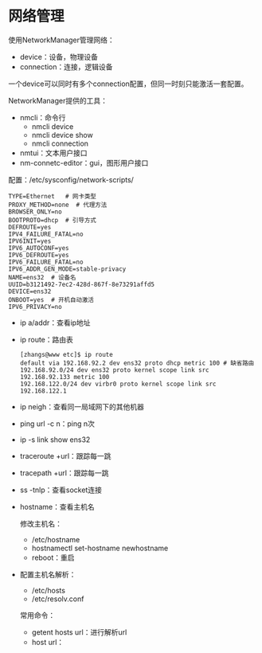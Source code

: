 # 网络管理

使用NetworkManager管理网络：

- device：设备，物理设备
- connection：连接，逻辑设备

一个device可以同时有多个connection配置，但同一时刻只能激活一套配置。

NetworkManager提供的工具：

- nmcli：命令行
  - nmcli device
  - nmcli device show 
  - nmcli connection
- nmtui：文本用户接口
- nm-connetc-editor：gui，图形用户接口

配置：/etc/sysconfig/network-scripts/

```
TYPE=Ethernet   # 网卡类型
PROXY_METHOD=none  # 代理方法
BROWSER_ONLY=no
BOOTPROTO=dhcp  # 引导方式
DEFROUTE=yes  
IPV4_FAILURE_FATAL=no
IPV6INIT=yes
IPV6_AUTOCONF=yes
IPV6_DEFROUTE=yes
IPV6_FAILURE_FATAL=no
IPV6_ADDR_GEN_MODE=stable-privacy
NAME=ens32  # 设备名 
UUID=b3121492-7ec2-428d-867f-8e73291affd5 
DEVICE=ens32
ONBOOT=yes  # 开机自动激活
IPV6_PRIVACY=no 
```

- ip a/addr：查看ip地址

- ip route：路由表

  ```
  [zhangs@www etc]$ ip route
  default via 192.168.92.2 dev ens32 proto dhcp metric 100 # 缺省路由
  192.168.92.0/24 dev ens32 proto kernel scope link src 192.168.92.133 metric 100 
  192.168.122.0/24 dev virbr0 proto kernel scope link src 192.168.122.1 
  ```

- ip neigh：查看同一局域网下的其他机器

- ping url -c n：ping n次

- ip -s link show ens32

- traceroute +url：跟踪每一跳

- tracepath +url：跟踪每一跳

- ss -tnlp：查看socket连接

- hostname：查看主机名

  修改主机名： 

  - /etc/hostname
  - hostnamectl set-hostname newhostname
  - reboot：重启

- 配置主机名解析：

  - /etc/hosts
  - /etc/resolv.conf

  常用命令：

  - getent hosts url：进行解析url
  - host url：